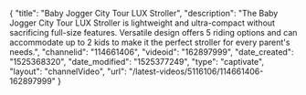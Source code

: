 {
    "title": "Baby Jogger City Tour LUX Stroller",
    "description": "The Baby Jogger City Tour LUX Stroller is lightweight and ultra-compact without sacrificing full-size features. Versatile design offers 5 riding options and can accommodate up to 2 kids to make it the perfect stroller for every parent's needs.",
    "channelid": "114661406",
    "videoid": "162897999",
    "date_created": "1525368320",
    "date_modified": "1525377249",
    "type": "captivate",
    "layout": "channelVideo",
    "url": "\/latest-videos\/5116106\/114661406-162897999"
}